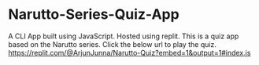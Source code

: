 # Narutto-Series-Quiz-App
A CLI App built using JavaScript.
Hosted using replit.
This is a quiz app based on the Narutto series.
Click the below url to play the quiz.
https://replit.com/@ArjunJunna/Narutto-Quiz?embed=1&output=1#index.js
